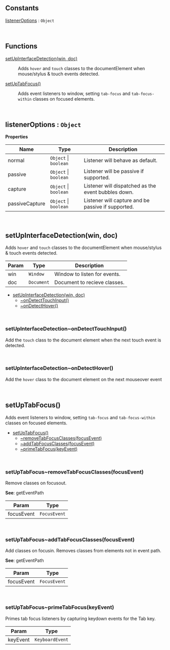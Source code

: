 <br>

## Constants

<dl>
<dt><a href="#listenerOptions">listenerOptions</a> : <code>Object</code></dt>
<dd></dd>
</dl>

<br>

## Functions

<dl>
<dt><a href="#setUpInterfaceDetection">setUpInterfaceDetection(win, doc)</a></dt>
<dd><p>Adds <code>hover</code> and <code>touch</code> classes to the documentElement when mouse/stylus &amp; touch events detected.</p>
</dd>
<dt><a href="#setUpTabFocus">setUpTabFocus()</a></dt>
<dd><p>Adds event listeners to window, setting <code>tab-focus</code> and <code>tab-focus-within</code> classes on focused elements.</p>
</dd>
</dl>


<br><a name="listenerOptions"></a>

## listenerOptions : <code>Object</code>
**Properties**

| Name | Type | Description |
| --- | --- | --- |
| normal | <code>Object</code> \| <code>boolean</code> | Listener will behave as default. |
| passive | <code>Object</code> \| <code>boolean</code> | Listener will be passive if supported. |
| capture | <code>Object</code> \| <code>boolean</code> | Listener will dispatched as the event bubbles down. |
| passiveCapture | <code>Object</code> \| <code>boolean</code> | Listener will capture and be passive if supported. |


<br><a name="setUpInterfaceDetection"></a>

## setUpInterfaceDetection(win, doc)
Adds `hover` and `touch` classes to the documentElement when mouse/stylus & touch events detected.


| Param | Type | Description |
| --- | --- | --- |
| win | <code>Window</code> | Window to listen for events. |
| doc | <code>Document</code> | Document to recieve classes. |


* [setUpInterfaceDetection(win, doc)](#setUpInterfaceDetection)
    * [~onDetectTouchInput()](#setUpInterfaceDetection..onDetectTouchInput)
    * [~onDetectHover()](#setUpInterfaceDetection..onDetectHover)


<br><a name="setUpInterfaceDetection..onDetectTouchInput"></a>

### setUpInterfaceDetection~onDetectTouchInput()
Add the `touch` class to the document element when the next touch event is detected.


<br><a name="setUpInterfaceDetection..onDetectHover"></a>

### setUpInterfaceDetection~onDetectHover()
Add the `hover` class to the document element on the next mouseover event


<br><a name="setUpTabFocus"></a>

## setUpTabFocus()
Adds event listeners to window, setting `tab-focus` and `tab-focus-within` classes on focused elements.


* [setUpTabFocus()](#setUpTabFocus)
    * [~removeTabFocusClasses(focusEvent)](#setUpTabFocus..removeTabFocusClasses)
    * [~addTabFocusClasses(focusEvent)](#setUpTabFocus..addTabFocusClasses)
    * [~primeTabFocus(keyEvent)](#setUpTabFocus..primeTabFocus)


<br><a name="setUpTabFocus..removeTabFocusClasses"></a>

### setUpTabFocus~removeTabFocusClasses(focusEvent)
Remove classes on focusout.

**See**: getEventPath  

| Param | Type |
| --- | --- |
| focusEvent | <code>FocusEvent</code> | 


<br><a name="setUpTabFocus..addTabFocusClasses"></a>

### setUpTabFocus~addTabFocusClasses(focusEvent)
Add classes on focusin.
Removes classes from elements not in event path.

**See**: getEventPath  

| Param | Type |
| --- | --- |
| focusEvent | <code>FocusEvent</code> | 


<br><a name="setUpTabFocus..primeTabFocus"></a>

### setUpTabFocus~primeTabFocus(keyEvent)
Primes tab focus listeners by capturing keydown events for the Tab key.


| Param | Type |
| --- | --- |
| keyEvent | <code>KeyboardEvent</code> | 

